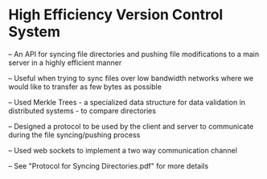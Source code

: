 # High Efficiency Version Control System
– An API for syncing file directories and pushing file modifications to a main server in a highly efficient manner

– Useful when trying to sync files over low bandwidth networks where we would like to transfer as few bytes as possible

– Used Merkle Trees - a specialized data structure for data validation in distributed systems - to compare directories

– Designed a protocol to be used by the client and server to communicate during the file syncing/pushing process 

– Used web sockets to implement a two way communication channel

– See "Protocol for Syncing Directories.pdf" for more details
